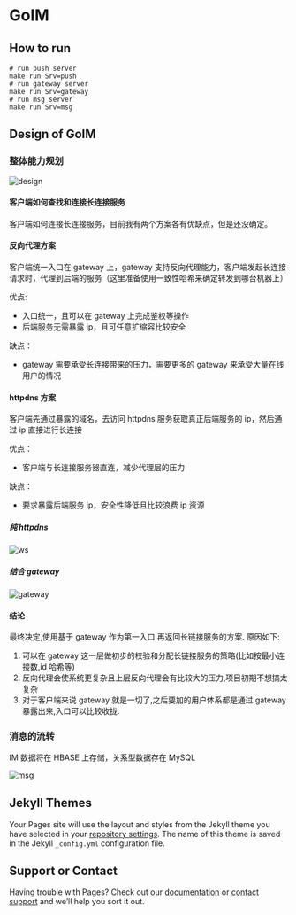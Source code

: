 # GoIM

## How to run

```shell
# run push server
make run Srv=push
# run gateway server
make run Srv=gateway
# run msg server
make run Srv=msg
```

## Design of GoIM

### 整体能力规划

![design](https://raw.githubusercontent.com/yusank/goim/main/static/images/goim.png)

#### 客户端如何查找和连接长连接服务

客户端如何连接长连接服务，目前我有两个方案各有优缺点，但是还没确定。

#### 反向代理方案

客户端统一入口在 gateway 上，gateway 支持反向代理能力，客户端发起长连接请求时，代理到后端的服务（这里准备使用一致性哈希来确定转发到哪台机器上）

优点:

- 入口统一，且可以在 gateway 上完成鉴权等操作
- 后端服务无需暴露 ip，且可任意扩缩容比较安全

缺点：

- gateway 需要承受长连接带来的压力，需要更多的 gateway 来承受大量在线用户的情况

#### httpdns 方案

客户端先通过暴露的域名，去访问 httpdns 服务获取真正后端服务的 ip，然后通过 ip 直接进行长连接

优点：

- 客户端与长连接服务器直连，减少代理层的压力

缺点：

- 要求暴露后端服务 ip，安全性降低且比较浪费 ip 资源

##### 纯 httpdns

![ws](https://raw.githubusercontent.com/yusank/goim/main/static/images/conn_ws_dns.png)

##### 结合 gateway

![gateway](https://raw.githubusercontent.com/yusank/goim/main/static/images/conn_ws_gateway.png)

#### 结论

最终决定,使用基于 gateway 作为第一入口,再返回长链接服务的方案.
原因如下:

1. 可以在 gateway 这一层做初步的校验和分配长链接服务的策略(比如按最小连接数,id 哈希等)
2. 反向代理会使系统更复杂且上层反向代理会有比较大的压力,项目初期不想搞太复杂
3. 对于客户端来说 gateway 就是一切了,之后要加的用户体系都是通过 gateway 暴露出来,入口可以比较收拢.

### 消息的流转

IM 数据将在 HBASE 上存储，关系型数据存在 MySQL

![msg](https://raw.githubusercontent.com/yusank/goim/main/static/images/send_rec_msg.png)

## Jekyll Themes

Your Pages site will use the layout and styles from the Jekyll theme you have selected in your [repository settings](https://github.com/yusank/goim/settings/pages). The name of this theme is saved in the Jekyll `_config.yml` configuration file.

## Support or Contact

Having trouble with Pages? Check out our [documentation](https://docs.github.com/categories/github-pages-basics/) or [contact support](https://support.github.com/contact) and we’ll help you sort it out.
